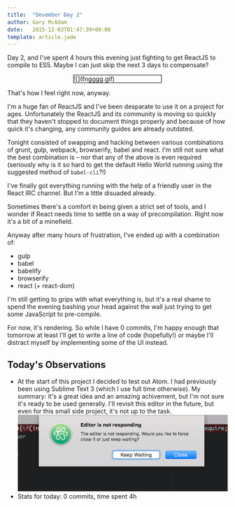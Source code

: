 ```yaml
---
title:  "Devember Day 2"
author: Gary McAdam
date:   2015-12-03T01:47:39+00:00
template: article.jade
---
```


Day 2, and I've spent 4 hours this evening just fighting to get
ReactJS to compile to ES5. Maybe I can just skip the next 3 days
to compensate?<span class="more"></span>

<div style="width: 200px; margin: 1em auto; border: 1px solid #000;">
    ![](fngggg.gif)
</div>

That's how I feel right now, anyway.

I'm a huge fan of ReactJS and I've been desparate to use it on a project
for ages. Unfortunately the ReactJS and its community is moving so
quickly that they haven't stopped to document things properly
and because of how quick it's changing, any community guides are already outdated.

Tonight consisted of swapping and hacking between various combinations of
grunt, gulp, webpack, browserify, babel and react. I'm still not sure
what the best combination is &ndash; nor that any of the above is even required
(seriously why is it so hard to get the default Hello World running using the
suggested method of `babel-cli`?!)

I've finally got everything running with the help of a friendly user in the
React IRC channel. But I'm a little disuaded already.

Sometimes there's a comfort in being given a strict set of tools, and I wonder
if React needs time to settle on a way of precompilation. Right now it's a bit
of a minefield.

Anyway after many hours of frustration, I've ended up with a combination of:

 - gulp
 - babel
 - babelify
 - browserify
 - react (+ react-dom)

I'm still getting to grips with what everything is, but it's a real shame
to spend the evening bashing your head against the wall just trying to
get some JavaScript to pre-compile.

For now, it's rendering. So while I have 0 commits, I'm happy enough that
tomorrow at least I'll get to write a line of code (hopefully!) or maybe
I'll distract myself by implementing some of the UI instead.

## Today's Observations

 - At the start of this project I decided to test out Atom. I had previously
   been using Sublime Text 3 (which I use full time otherwise). My summary:
   it's a great idea and an amazing achivement, but I'm not sure it's ready
   to be used generally. I'll revisit this editor in the future, but even for
   this small side project, it's not up to the task.
   ![](bye-bye-atom.jpg)
 - Stats for today: 0 commits, time spent 4h
